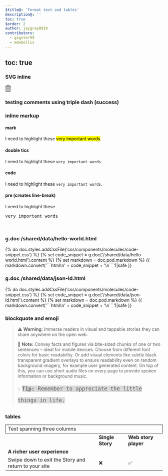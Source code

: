 ```yaml
---
$title@: 'Format text and tables'
description@: ''
toc: true
$order: 2
author: jaygray0919
contributors:
  - gigster99
  - mdebellis
---
```


## toc: true

### SVG inline

<svg xmlns="http://www.w3.org/2000/svg" width="18" height="22">
<path fill="#20202A" fill-rule="evenodd" d="M10.682 0c1.254 0 2.274.973 2.274 2.17v1.292h4.45c.329 0 .594.274.594.611a.602.602 0 01-.593.611h-1.088v14.973c0 1.292-1.02 2.343-2.275 2.343H3.956c-1.254 0-2.274-1.05-2.274-2.343V4.684H.593A.601.601 0 010 4.074c0-.338.265-.612.593-.612h4.451V2.17C5.044.973 6.064 0 7.319 0zm4.45 4.684H2.869v14.973c0 .618.488 1.121 1.088 1.121h10.088c.6 0 1.089-.503 1.089-1.12V4.683zm-2.77 2.242c.329 0 .594.273.594.61v10.39c0 .337-.265.61-.593.61a.601.601 0 01-.593-.61V7.536c0-.337.265-.61.593-.61zM9 6.926c.328 0 .593.273.593.61v10.39c0 .337-.265.61-.593.61a.601.601 0 01-.593-.61V7.536c0-.337.265-.61.593-.61zm-3.362 0c.327 0 .593.273.593.61v10.39c0 .337-.266.61-.593.61a.602.602 0 01-.594-.61V7.536c0-.337.266-.61.594-.61zm5.044-5.704H7.319c-.59 0-1.088.434-1.088.947v1.293h5.539V2.17c0-.513-.498-.947-1.088-.947z"/>
</svg>

### testing comments using triple dash (success)

<!---
your comment goes here
and here
--->


### inline markup

#### mark

I need to highlight these <mark>very important words</mark>.

#### double tics

I need to highlight these ``very important words``.

#### code

I need to highlight these <code>very important words</code>.

#### pre (creates line-break)

I need to highlight these <pre>very important words</pre>.



### g.doc /shared/data/hello-world.html

<div class="ap-m-biggy-aside">
  {% do doc.styles.addCssFile('css/components/molecules/code-snippet.css') %}
  {% set code_snippet = g.doc('/shared/data/hello-world.html').content %}
  {% set markdown = doc.pod.markdown %}
  {{ markdown.convert('```html\n' + code_snippet + '\n```')|safe }}
</div>


### g.doc /shared/data/json-ld.html

<div class="ap-m-biggy-aside">
  {% do doc.styles.addCssFile('css/components/molecules/code-snippet.css') %}
  {% set code_snippet = g.doc('/shared/data/json-ld.html').content %}
  {% set markdown = doc.pod.markdown %}
  {{ markdown.convert('```html\n' + code_snippet + '\n```')|safe }}
</div>


### blockquote and emoji


> ⚠️ **Warning:** Immerse readers in visual and tappable stories they can share anywhere on the open web.
>
> 📝 **Note:** Convey facts and figures via bite-sized chunks of one or two sentences – ideal for mobile devices. Choose from different font colors for basic readability. Or add visual elements like subtle black transparent gradient overlays to ensure readability even on random background imagery, for example user generated content. On top of this, you can use short audio files on every page to provide spoken information or background music.
>
> 💡 <span style="font-family: Fira Mono, monospace; background-color: #dadada; font-weight: 500; font-size: 1.2em; line-height: 2.2em;">**Tip:** Remember to appreciate the little things in life.</span>


### tables

<table>
  <tr>
   <td colspan="3" style="border: 1px solid;">Text spanning three columns
   </td>
  </tr>
  <tr>
   <td>
   </td>
   <td><strong>Single Story</strong>
   </td>
   <td><strong>Web story player</strong>
   </td>
  </tr>
  <tr>
   <td><strong>A richer user experience</strong>
   </td>
   <td>
   </td>
   <td>
   </td>
  </tr>
  <tr>
   <td>Swipe down to exit the Story and return to your site
   </td>
   <td>❌
   </td>
   <td>✅
   </td>
  </tr>
</table>

